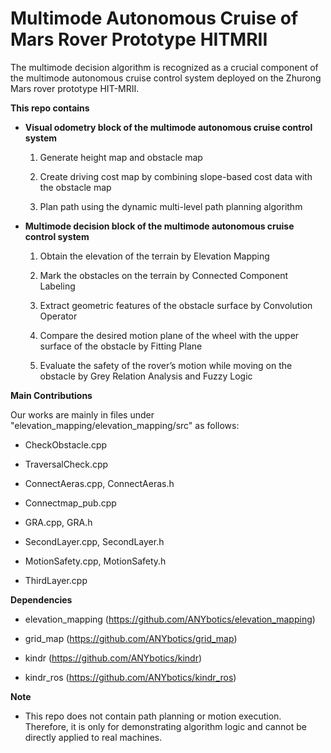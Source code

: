 # Multimode Autonomous Cruise of Mars Rover Prototype HITMRII

The multimode decision algorithm is recognized as a crucial component of the multimode autonomous cruise control system deployed on the Zhurong Mars rover prototype HIT-MRII.

**This repo contains**

- __Visual odometry block of the multimode autonomous cruise control system__

    1. Generate height map and obstacle map

    2. Create driving cost map by combining slope-based cost data with the obstacle map

    3. Plan path using the dynamic multi-level path planning algorithm

- __Multimode decision block of the multimode autonomous cruise control system__

    1. Obtain the elevation of the terrain by Elevation Mapping

    2. Mark the obstacles on the terrain by Connected Component Labeling 

    3. Extract geometric features of the obstacle surface by Convolution Operator

    4. Compare the desired motion plane of the wheel with the upper surface of the obstacle by Fitting Plane

    5. Evaluate the safety of the rover’s motion while moving on the obstacle by Grey Relation Analysis and Fuzzy Logic

**Main Contributions**

Our works are mainly in files under "elevation_mapping/elevation_mapping/src" as follows:

- CheckObstacle.cpp

- TraversalCheck.cpp

- ConnectAeras.cpp, ConnectAeras.h

- Connectmap_pub.cpp
  
- GRA.cpp, GRA.h
  
- SecondLayer.cpp, SecondLayer.h

- MotionSafety.cpp, MotionSafety.h
  
- ThirdLayer.cpp

**Dependencies**

- elevation_mapping (https://github.com/ANYbotics/elevation_mapping)

- grid_map (https://github.com/ANYbotics/grid_map)

- kindr (https://github.com/ANYbotics/kindr)

- kindr_ros (https://github.com/ANYbotics/kindr_ros)

**Note**

- This repo does not contain path planning or motion execution. Therefore, it is only for demonstrating algorithm logic and cannot be directly applied to real machines.
